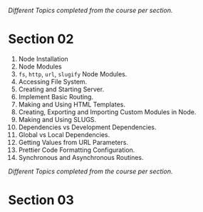 _Different Topics completed from the course per section._

# Section 02

1. Node Installation
2. Node Modules
3. `fs`, `http`, `url`, `slugify` Node Modules.
4. Accessing File System.
5. Creating and Starting Server.
6. Implement Basic Routing.
7. Making and Using HTML Templates.
8. Creating, Exporting and Importing Custom Modules in Node.
9. Making and Using SLUGS.
10. Dependencies vs Development Dependencies.
11. Global vs Local Dependencies.
12. Getting Values from URL Parameters.
13. Prettier Code Formatting Configuration.
14. Synchronous and Asynchronous Routines.

_Different Topics completed from the course per section._

# Section 03
